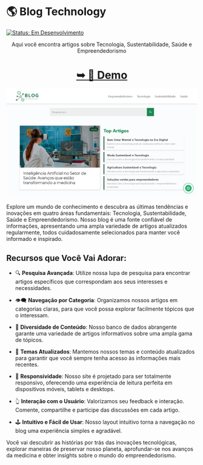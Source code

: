   <h1 >🌎 Blog Technology </h1> 


[![Status: Em Desenvolvimento](https://img.shields.io/badge/Status-Em%20Desenvolvimento-darkgreen)](#)


<div align="center">

 Aqui você encontra artigos sobre Tecnologia, Sustentabilidade, Saúde e Empreendedorismo
 <h1  style="color: green;"><strong><a href="https://delisg.github.io/blog-technology/">➥ 👀 Demo</a></strong></h1>

<img src="/assets/images/blog.png" alt="demo blog">

</div>

Explore um mundo de conhecimento e descubra as últimas tendências e inovações em quatro áreas fundamentais: Tecnologia, Sustentabilidade, Saúde e Empreendedorismo. Nosso blog é uma fonte confiável de informações, apresentando uma ampla variedade de artigos atualizados regularmente, todos cuidadosamente selecionados para manter você informado e inspirado.

## Recursos que Você Vai Adorar:

- 🔍 **Pesquisa Avançada**: Utilize nossa lupa de pesquisa para encontrar artigos específicos que correspondam aos seus interesses e necessidades.

- 👁️‍🗨️ **Navegação por Categoria**: Organizamos nossos artigos em categorias claras, para que você possa explorar facilmente tópicos que o interessam.

- 🔀 **Diversidade de Conteúdo**: Nosso banco de dados abrangente garante uma variedade de artigos informativos sobre uma ampla gama de tópicos.

- 🌠 **Temas Atualizados**: Mantemos nossos temas e conteúdo atualizados para garantir que você sempre tenha acesso às informações mais recentes.

- 📲 **Responsividade**: Nosso site é projetado para ser totalmente responsivo, oferecendo uma experiência de leitura perfeita em dispositivos móveis, tablets e desktops.

- 👆 **Interação com o Usuário**: Valorizamos seu feedback e interação. Comente, compartilhe e participe das discussões em cada artigo.

- 🕹️ **Intuitivo e Fácil de Usar**: Nosso layout intuitivo torna a navegação no blog uma experiência simples e agradável.

Você vai descubrir as histórias por trás das inovações tecnológicas, explorar maneiras de preservar nosso planeta, aprofundar-se nos avanços da medicina e obter insights sobre o mundo do empreendedorismo. 

